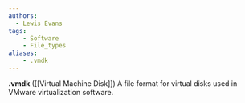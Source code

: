 ```yaml
---
authors:
  - Lewis Evans
tags:
    - Software
    - File_types
aliases:
    - .vmdk
---
```

**.vmdk** ([[Virtual Machine Disk]]) A file format for virtual disks used in VMware virtualization software.
